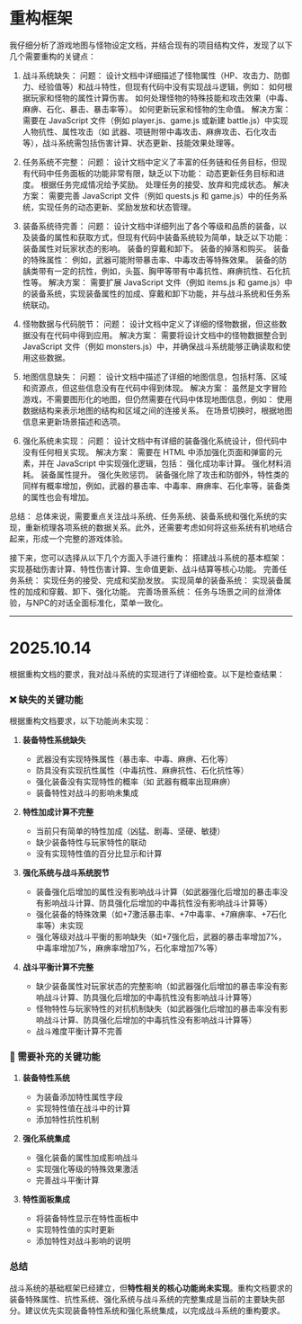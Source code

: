 # 重构框架

我仔细分析了游戏地图与怪物设定文档，并结合现有的项目结构文件，发现了以下几个需要重构的关键点：

1. 战斗系统缺失：
问题： 设计文档中详细描述了怪物属性（HP、攻击力、防御力、经验值等）和战斗特性，但现有代码中没有实现战斗逻辑，例如：
如何根据玩家和怪物的属性计算伤害。
如何处理怪物的特殊技能和攻击效果（中毒、麻痹、石化、暴击、暴击率等）。
如何更新玩家和怪物的生命值。
解决方案： 需要在 JavaScript 文件（例如 player.js、game.js 或新建 battle.js）中实现人物抗性、属性攻击（如 武器、项链附带中毒攻击、麻痹攻击、石化攻击等），战斗系统需包括伤害计算、状态更新、技能效果处理等。

2. 任务系统不完整：
问题： 设计文档中定义了丰富的任务链和任务目标，但现有代码中任务面板的功能非常有限，缺乏以下功能：
动态更新任务目标和进度。
根据任务完成情况给予奖励。
处理任务的接受、放弃和完成状态。
解决方案： 需要完善 JavaScript 文件（例如 quests.js 和 game.js）中的任务系统，实现任务的动态更新、奖励发放和状态管理。

3. 装备系统待完善：
问题： 设计文档中详细列出了各个等级和品质的装备，以及装备的属性和获取方式，但现有代码中装备系统较为简单，缺乏以下功能：
装备属性对玩家状态的影响。
装备的穿戴和卸下。
装备的掉落和购买。
装备的特殊属性： 例如，武器可能附带暴击率、中毒攻击等特殊效果。
装备的防龋类带有一定的抗性，例如，头盔、胸甲等带有中毒抗性、麻痹抗性、石化抗性等。
解决方案： 需要扩展 JavaScript 文件（例如 items.js 和 game.js）中的装备系统，实现装备属性的加成、穿戴和卸下功能，并与战斗系统和任务系统联动。

4. 怪物数据与代码脱节：
问题： 设计文档中定义了详细的怪物数据，但这些数据没有在代码中得到应用。
解决方案： 需要将设计文档中的怪物数据整合到 JavaScript 文件（例如 monsters.js）中，并确保战斗系统能够正确读取和使用这些数据。

5. 地图信息缺失：
问题： 设计文档中描述了详细的地图信息，包括村落、区域和资源点，但这些信息没有在代码中得到体现。
解决方案： 虽然是文字冒险游戏，不需要图形化的地图，但仍然需要在代码中体现地图信息，例如：
使用数据结构来表示地图的结构和区域之间的连接关系。
在场景切换时，根据地图信息来更新场景描述和选项。

6. 强化系统未实现：
问题： 设计文档中有详细的装备强化系统设计，但代码中没有任何相关实现。
解决方案： 需要在 HTML 中添加强化页面和弹窗的元素，并在 JavaScript 中实现强化逻辑，包括：
强化成功率计算。
强化材料消耗。
装备属性提升。
强化失败惩罚。
装备强化除了攻击和防御外，特性类的同样有概率增加，例如，武器的暴击率、中毒率、麻痹率、石化率等，装备类的属性也会有增加。


总结：
总体来说，需要重点关注战斗系统、任务系统、装备系统和强化系统的实现，重新梳理各项系统的数据关系。此外，还需要考虑如何将这些系统有机地结合起来，形成一个完整的游戏体验。

接下来，您可以选择从以下几个方面入手进行重构：
搭建战斗系统的基本框架： 实现基础伤害计算、特性伤害计算、生命值更新、战斗结算等核心功能。
完善任务系统： 实现任务的接受、完成和奖励发放。
实现简单的装备系统： 实现装备属性的加成和穿戴、卸下、强化功能。
完善场景系统： 任务与场景之间的丝滑体验，与NPC的对话全面标准化，菜单一致化。


-------------------



# 2025.10.14
根据重构文档的要求，我对战斗系统的实现进行了详细检查。以下是检查结果：

### ❌ 缺失的关键功能

根据重构文档要求，以下功能尚未实现：

1. **装备特性系统缺失**
   - 武器没有实现特殊属性（暴击率、中毒、麻痹、石化等）
   - 防具没有实现抗性属性（中毒抗性、麻痹抗性、石化抗性等）
   - 强化装备没有实现特性的概率（如 武器有概率出现麻痹）
   - 装备特性对战斗的影响未集成

2. **特性加成计算不完整**
   - 当前只有简单的特性加成（凶猛、剧毒、坚硬、敏捷）
   - 缺少装备特性与玩家特性的联动
   - 没有实现特性值的百分比显示和计算

3. **强化系统与战斗系统脱节**
   - 装备强化后增加的属性没有影响战斗计算（如武器强化后增加的暴击率没有影响战斗计算、防具强化后增加的中毒抗性没有影响战斗计算等）
   - 强化装备的特殊效果（如+7激活暴击率、+7中毒率、+7麻痹率、+7石化率等）未实现
   - 强化等级对战斗平衡的影响缺失（如+7强化后，武器的暴击率增加7%，中毒率增加7%，麻痹率增加7%，石化率增加7%等）

4. **战斗平衡计算不完整**
   - 缺少装备属性对玩家状态的完整影响（如武器强化后增加的暴击率没有影响战斗计算、防具强化后增加的中毒抗性没有影响战斗计算等）
   - 怪物特性与玩家特性的对抗机制缺失（如武器强化后增加的暴击率没有影响战斗计算、防具强化后增加的中毒抗性没有影响战斗计算等）
   - 战斗难度平衡计算不完善

### 🔧 需要补充的关键功能

1. **装备特性系统**
   - 为装备添加特性属性字段
   - 实现特性值在战斗中的计算
   - 添加特性抗性机制

2. **强化系统集成**
   - 强化装备的属性加成影响战斗
   - 实现强化等级的特殊效果激活
   - 完善战斗平衡计算

3. **特性面板集成**
   - 将装备特性显示在特性面板中
   - 实现特性值的实时更新
   - 添加特性对战斗影响的说明

### 总结

战斗系统的基础框架已经建立，但**特性相关的核心功能尚未实现**。重构文档要求的装备特殊属性、抗性系统、强化系统与战斗系统的完整集成是当前的主要缺失部分。建议优先实现装备特性系统和强化系统集成，以完成战斗系统的重构要求。